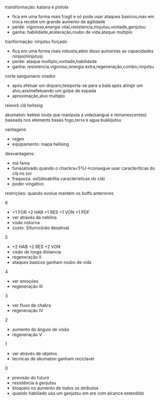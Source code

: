 transformação: katana e pistola
- fica em uma forma mais fragil e só pode usar ataques basicos,mas em troca recebe um grande aumento de agilidade
- perde: vigoroso,energia vital,resistencia,ninjutsu,vontade,genjutsu
- ganha: habilidade,aceleração,roubo de vida,ataque multiplo

tranformação: ninjutsu forçado
- fica em uma forma mais robusta,além disso aumentas as capacidades ninjas(ninjutus)
- perde: ataque multiplo,vontade,habilidade
- ganha: resistencia,vigoroso,energia extra,regeneração,combo,ninjutsu

corte sanguinario voador
- após efetuar um disparo,teleporta-se para a bala após atingir um alvo,assimefetuando um golpe de espada
- aproximação,alvo multiplo

rework clã hellsing

akumaton: kekkei touta que manipula a vida(sangue e remanescentes) baseada nos elements bases fogo,terra e agua
bukkijutsu

vantagens
- regen
- equipamento: mapa hellsing

desvantagens:
- má fama
- furia(ativado quando o chackra<5%)->consegue usar caracteriticas do clã no sol
- fraqueza: sol(desabilita caracteristicas do clã)
- poder vingativo

restrições:
quando evolue mantém os buffs anteriores

6
- +1 FOR +2 HAB +1 RES +1 VON +1 PDF
- ver através da neblina 
- visão noturna
- custo: 3/turno(não desativa)

5
- +2 HAB +2 RES +2 VON
- visão de longa distancia
- regeneração II
- ataques basicos ganham roubo de vida

4
- ver emoções
- regeneração III

3
- ver fluxo de chakra
- regeneração IV

2
- aumento do ângulo de visão
- regeneração V

1
- ver através de objetos
- tecnicas de akumaton ganham reciclavel

0
- previsão do futuro
- resistência à genjutsu
- bloqueio no aumento de todos os atributos
- quando habiliado usa um genjutsu em are com alcance estendido
